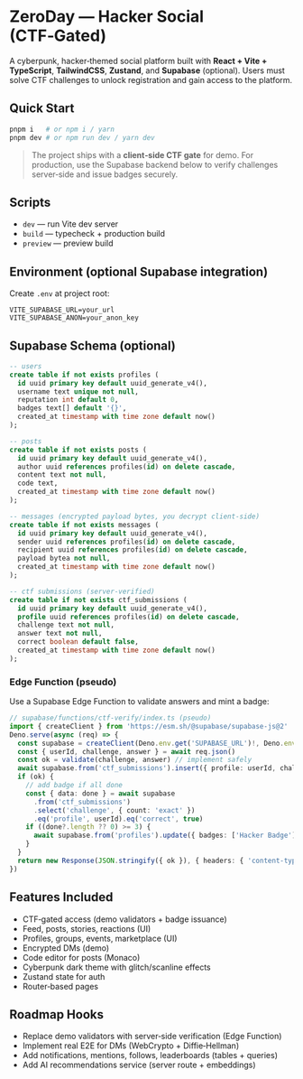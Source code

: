 
# ZeroDay — Hacker Social (CTF‑Gated)

A cyberpunk, hacker‑themed social platform built with **React + Vite + TypeScript**, **TailwindCSS**, **Zustand**, and **Supabase** (optional). Users must solve CTF challenges to unlock registration and gain access to the platform.

## Quick Start

```bash
pnpm i   # or npm i / yarn
pnpm dev # or npm run dev / yarn dev
```

> The project ships with a **client‑side CTF gate** for demo. For production, use the Supabase backend below to verify challenges server‑side and issue badges securely.

## Scripts
- `dev` — run Vite dev server
- `build` — typecheck + production build
- `preview` — preview build

## Environment (optional Supabase integration)
Create `.env` at project root:

```
VITE_SUPABASE_URL=your_url
VITE_SUPABASE_ANON=your_anon_key
```

## Supabase Schema (optional)

```sql
-- users
create table if not exists profiles (
  id uuid primary key default uuid_generate_v4(),
  username text unique not null,
  reputation int default 0,
  badges text[] default '{}',
  created_at timestamp with time zone default now()
);

-- posts
create table if not exists posts (
  id uuid primary key default uuid_generate_v4(),
  author uuid references profiles(id) on delete cascade,
  content text not null,
  code text,
  created_at timestamp with time zone default now()
);

-- messages (encrypted payload bytes, you decrypt client-side)
create table if not exists messages (
  id uuid primary key default uuid_generate_v4(),
  sender uuid references profiles(id) on delete cascade,
  recipient uuid references profiles(id) on delete cascade,
  payload bytea not null,
  created_at timestamp with time zone default now()
);

-- ctf submissions (server-verified)
create table if not exists ctf_submissions (
  id uuid primary key default uuid_generate_v4(),
  profile uuid references profiles(id) on delete cascade,
  challenge text not null,
  answer text not null,
  correct boolean default false,
  created_at timestamp with time zone default now()
);
```

### Edge Function (pseudo)

Use a Supabase Edge Function to validate answers and mint a badge:

```ts
// supabase/functions/ctf-verify/index.ts (pseudo)
import { createClient } from 'https://esm.sh/@supabase/supabase-js@2'
Deno.serve(async (req) => {
  const supabase = createClient(Deno.env.get('SUPABASE_URL')!, Deno.env.get('SUPABASE_SERVICE_ROLE_KEY')!)
  const { userId, challenge, answer } = await req.json()
  const ok = validate(challenge, answer) // implement safely
  await supabase.from('ctf_submissions').insert({ profile: userId, challenge, answer, correct: ok })
  if (ok) {
    // add badge if all done
    const { data: done } = await supabase
      .from('ctf_submissions')
      .select('challenge', { count: 'exact' })
      .eq('profile', userId).eq('correct', true)
    if ((done?.length ?? 0) >= 3) {
      await supabase.from('profiles').update({ badges: ['Hacker Badge'] }).eq('id', userId)
    }
  }
  return new Response(JSON.stringify({ ok }), { headers: { 'content-type': 'application/json' } })
})
```

## Features Included
- CTF‑gated access (demo validators + badge issuance)
- Feed, posts, stories, reactions (UI)
- Profiles, groups, events, marketplace (UI)
- Encrypted DMs (demo)
- Code editor for posts (Monaco)
- Cyberpunk dark theme with glitch/scanline effects
- Zustand state for auth
- Router‑based pages

## Roadmap Hooks
- Replace demo validators with server‑side verification (Edge Function)
- Implement real E2E for DMs (WebCrypto + Diffie‑Hellman)
- Add notifications, mentions, follows, leaderboards (tables + queries)
- Add AI recommendations service (server route + embeddings)
